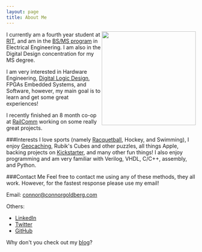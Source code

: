 ```yaml
---
layout: page
title: About Me
---
```

<img style="float: right" src="/static/Head.png" height="250">

I currently am a fourth year student at <a href="http://rit.edu" target="_blank">RIT</a>, and
am in the <a href="http://www.rit.edu/kgcoe/program/bsms-electrical-engineering" target="_blank">BS/MS program</a> in Electrical Engineering.
I am also in the Digital Design concentration for my MS degree. 

I am very interested in 
Hardware Engineering, <a href="http://connorgoldberg.com/projects/risc_cpu" target="_blank">Digital Logic Design</a>, FPGAs
Embedded Systems, and Software, however, my main goal is to learn and get some great experiences!

I recently finished an 8 month co-op at <a href="/2015/09/26/railcomm" target="_blank">RailComm</a> working on some really 
great projects.

###Interests
I love sports (namely <a href="http://www.rit.edu/sg/rball" target="_blank">Racquetball</a>, Hockey, and Swimming), 
I enjoy <a href="http://www.geocaching.com" target="_blank">Geocaching</a>, Rubik's Cubes and other puzzles, 
all things Apple, backing projects on <a href="http://www.kickstarter.com" target="_blank">Kickstarter</a>, and many other fun things! 
I also enjoy programming and am very familiar with Verilog, VHDL, C/C++, assembly, and Python. 

<a name="contact-me"></a>
###Contact Me
Feel free to contact me using any of these methods, they all work. However, for the fastest response please use my email!

Email: [connor@connorgoldberg.com](mailto:connor@connorgoldberg.com)

Others:

- <a href="http://www.linkedin.com/pub/connor-goldberg/64/7b9/4ba" target="_blank">LinkedIn</a>
- <a href="https://twitter.com/connorjan94" target="_blank">Twitter</a>
- <a href="https://github.com/connorjan" target="_blank">GitHub</a>

Why don't you check out my [blog](/blog)?